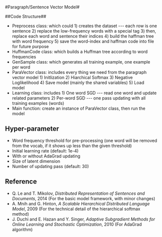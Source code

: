 #Paragraph/Sentence Vector Model#

##Code Structure##

- Preprocess class: which could 1) creates the dataset --- each row is one sentence 2) replace the low-frequency words with a special tag 3) then, replace each word and sentence their indices 4) build the haffman tree with word frequency 5) save the word-index and haffman code into file for future purpose
- HuffmanCode class: which builds a Huffman tree according to word frequencies
- GenSample class: which generates all training example, one example per word
- ParaVector class: includes every thing we need from the paragraph vector model 1) Initlization 2) Hiarchical Softmax 3) Negative Loglikelihood 4) Save model (mainly the shared variables) 5) Load model
- Learning class: includes 1) One word SGD --- read one word and update related parameters 2) Per-word SGD --- one pass updating with all training examples (words)
- Main function: create an instance of ParaVector class, then run the model 

## Hyper-parameter ##

- Word frequency threshold for pre-processing (one word will be removed from the vocab, if it shows up less than the given threshold)
- Initial learning rate (default: 1e-4)
- With or without AdaGrad updating
- Size of latent dimension
- Number of updating pass (default: 30)

## Reference ##

- Q. Le and T. Mikolov, *Distributed Representation of Sentences and Documents*, 2014 (For the basic model framework, with minor changes)
- A. Mnih and G. Hinton, *A Scalable Hierarchical Distributed Language Model*, 2009 (For the technical detail of the hierarchical softmax method)
- J. Duchi and E. Hazan and Y. Singer, *Adaptive Subgradient Methods for Online Learning and Stochastic Optimization*, 2010 (For AdaGrad algorithm)
